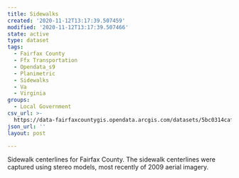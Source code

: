 ```yaml
---
title: Sidewalks
created: '2020-11-12T13:17:39.507459'
modified: '2020-11-12T13:17:39.507466'
state: active
type: dataset
tags:
  - Fairfax County
  - Ffx Transportation
  - Opendata_s9
  - Planimetric
  - Sidewalks
  - Va
  - Virginia
groups:
  - Local Government
csv_url: >-
  https://data-fairfaxcountygis.opendata.arcgis.com/datasets/5bc0314caf9f4600b768cc15d0d06e12_0.csv?outSR=%7B%22latestWkid%22%3A2283%2C%22wkid%22%3A102746%7D
json_url: ''
layout: post

---
```

Sidewalk centerlines for Fairfax County. The sidewalk centerlines were captured using stereo models, most recently of 2009 aerial imagery.
